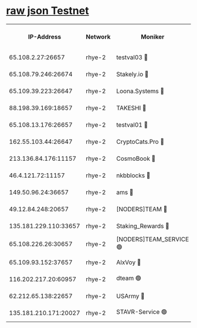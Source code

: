 
[raw json Testnet](https://rpc-check.quickt.stavr.tech/quickt/rpc-quickt-result.json)
=


<table><tr><th>IP-Address</th><th>Network</th><th>Moniker</th><th>Latest Block Height</th><th>Earliest Block Height</th><th>Catching Up</th><th>Tx Index</th><th>Voting Power</th><th>Scan Time</th></tr><tr><td>65.108.2.27:26657</td><td>rhye-2</td><td>testval03 🔴</td><td>1233140</td><td>1</td><td>False</td><td>on</td><td>11002050</td><td>2024-03-13T13:37:56.824324187UTC</td></tr><tr><td>65.108.79.246:26674</td><td>rhye-2</td><td>Stakely.io 🔴</td><td>1233140</td><td>1</td><td>False</td><td>on</td><td>10010</td><td>2024-03-13T13:37:57.144922103UTC</td></tr><tr><td>65.109.39.223:26647</td><td>rhye-2</td><td>Loona.Systems 🔴</td><td>1233141</td><td>1</td><td>False</td><td>off</td><td>86949</td><td>2024-03-13T13:38:02.146670037UTC</td></tr><tr><td>88.198.39.169:18657</td><td>rhye-2</td><td>TAKESHI 🔴</td><td>1233141</td><td>1</td><td>False</td><td>off</td><td>40542</td><td>2024-03-13T13:38:02.805216814UTC</td></tr><tr><td>65.108.13.176:26657</td><td>rhye-2</td><td>testval01 🔴</td><td>1233141</td><td>1</td><td>False</td><td>on</td><td>13082010</td><td>2024-03-13T13:38:03.494545393UTC</td></tr><tr><td>162.55.103.44:26647</td><td>rhye-2</td><td>CryptoCats.Pro 🔴</td><td>1233146</td><td>1</td><td>False</td><td>off</td><td>9999</td><td>2024-03-13T13:38:35.529943942UTC</td></tr><tr><td>213.136.84.176:11157</td><td>rhye-2</td><td>CosmoBook 🔴</td><td>1233145</td><td>65301</td><td>False</td><td>off</td><td>1520417</td><td>2024-03-13T13:38:29.179962521UTC</td></tr><tr><td>46.4.121.72:11157</td><td>rhye-2</td><td>nkbblocks 🔴</td><td>1233139</td><td>70101</td><td>False</td><td>off</td><td>81084</td><td>2024-03-13T13:37:49.685024420UTC</td></tr><tr><td>149.50.96.24:36657</td><td>rhye-2</td><td>ams 🔴</td><td>1233143</td><td>133501</td><td>False</td><td>on</td><td>10732</td><td>2024-03-13T13:38:18.709923556UTC</td></tr><tr><td>49.12.84.248:20657</td><td>rhye-2</td><td>[NODERS]TEAM 🔴</td><td>1233143</td><td>146001</td><td>False</td><td>on</td><td>59690</td><td>2024-03-13T13:38:16.312232615UTC</td></tr><tr><td>135.181.229.110:33657</td><td>rhye-2</td><td>Staking_Rewards 🔴</td><td>1233141</td><td>149101</td><td>False</td><td>on</td><td>9900</td><td>2024-03-13T13:38:02.519420414UTC</td></tr><tr><td>65.108.226.26:30657</td><td>rhye-2</td><td>[NODERS]TEAM_SERVICE 🟢</td><td>1233141</td><td>241501</td><td>False</td><td>on</td><td>0</td><td>2024-03-13T13:38:03.135589815UTC</td></tr><tr><td>65.109.93.152:37657</td><td>rhye-2</td><td>AlxVoy 🔴</td><td>1233139</td><td>315173</td><td>False</td><td>on</td><td>150351</td><td>2024-03-13T13:37:54.131099361UTC</td></tr><tr><td>116.202.217.20:60957</td><td>rhye-2</td><td>dteam 🟢</td><td>1233140</td><td>421794</td><td>False</td><td>on</td><td>0</td><td>2024-03-13T13:37:59.767664701UTC</td></tr><tr><td>62.212.65.138:22657</td><td>rhye-2</td><td>USArmy 🔴</td><td>1129000</td><td>1102501</td><td>False</td><td>on</td><td>58774</td><td>2024-03-13T13:37:56.475848753UTC</td></tr><tr><td>135.181.210.171:20027</td><td>rhye-2</td><td>STAVR-Service 🟢</td><td>1233143</td><td>1230001</td><td>False</td><td>on</td><td>0</td><td>2024-03-13T13:38:14.009245426UTC</td></tr></table>
